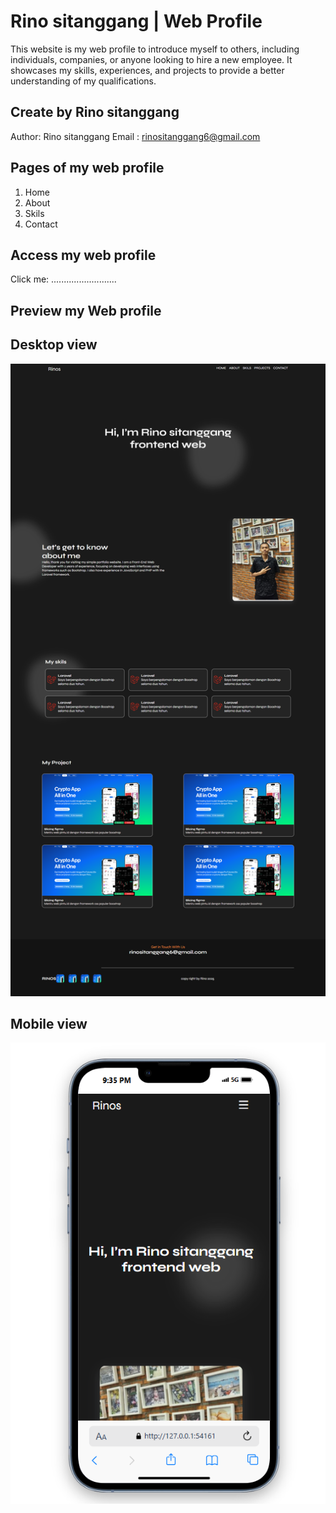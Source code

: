 # Rino sitanggang | Web Profile
This website is my web profile to introduce myself to others, including individuals, companies, or anyone looking to hire a new employee. It showcases my skills, experiences, and projects to provide a better understanding of my qualifications.

## Create by Rino sitanggang
Author: Rino sitanggang
Email : rinositanggang6@gmail.com

## Pages of my web profile
1. Home 
2. About
3. Skils
4. Contact

## Access my web profile
Click me: ..........................

## Preview my Web profile

## Desktop view
![Preview in desktop](/asset/img/landingPage.png)

## Mobile view
![Preview in mobile](/asset/img/phone.png)
